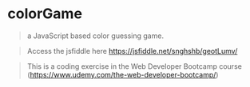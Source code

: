 # colorGame

> a JavaScript based color guessing game.

> Access the jsfiddle here https://jsfiddle.net/snghshb/geotLumv/

> This is a coding exercise in the Web Developer Bootcamp course (https://www.udemy.com/the-web-developer-bootcamp/)
